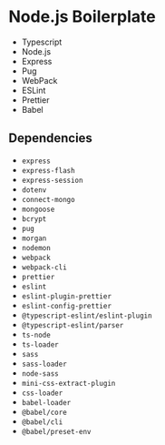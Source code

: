 # Node.js Boilerplate

- Typescript 
- Node.js
- Express
- Pug
- WebPack
- ESLint
- Prettier
- Babel 

## Dependencies

- `express`
- `express-flash`
- `express-session`
- `dotenv`
- `connect-mongo`
- `mongoose`
- `bcrypt`
- `pug`
- `morgan`
- `nodemon`
- `webpack`
- `webpack-cli`
- `prettier`
- `eslint`
- `eslint-plugin-prettier`
- `eslint-config-prettier`
- `@typescript-eslint/eslint-plugin`
- `@typescript-eslint/parser`
- `ts-node`
- `ts-loader`
- `sass`
- `sass-loader`
- `node-sass`
- `mini-css-extract-plugin`
- `css-loader`
- `babel-loader`
- `@babel/core`
- `@babel/cli`
- `@babel/preset-env`
